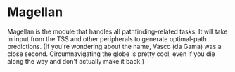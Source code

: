 # Magellan

Magellan is the module that handles all pathfinding-related tasks. It will take in input from the TSS and other peripherals to generate optimal-path predictions. (If you're wondering about the name, Vasco (da Gama) was a close second. Circumnavigating the globe is pretty cool, even if you die along the way and don't actually make it back.) 


